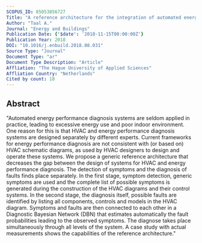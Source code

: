 ```yaml
---
SCOPUS_ID: 85053856727
Title: "A reference architecture for the integration of automated energy performance fault diagnosis into HVAC systems"
Author: "Taal A."
Journal: "Energy and Buildings"
Publication Date: {'$date': '2018-11-15T00:00:00Z'}
Publication Year: 2018
DOI: "10.1016/j.enbuild.2018.08.031"
Source Type: "Journal"
Document Type: "ar"
Document Type Description: "Article"
Affliation: "The Hague University of Applied Sciences"
Affliation Country: "Netherlands"
Cited by count: 18
---
```


## Abstract
"Automated energy performance diagnosis systems are seldom applied in practice, leading to excessive energy use and poor indoor environment. One reason for this is that HVAC and energy performance diagnosis systems are designed separately by different experts. Current frameworks for energy performance diagnosis are not consistent with (or based on) HVAC schematic diagrams, as used by HVAC designers to design and operate these systems. We propose a generic reference architecture that decreases the gap between the design of systems for HVAC and energy performance diagnosis. The detection of symptoms and the diagnosis of faults finds place separately. In the first stage, symptom detection, generic symptoms are used and the complete list of possible symptoms is generated during the construction of the HVAC diagrams and their control systems. In the second stage, the diagnosis itself, possible faults are identified by listing all components, controls and models in the HVAC diagram. Symptoms and faults are then connected to each other in a Diagnostic Bayesian Network (DBN) that estimates automatically the fault probabilities leading to the observed symptoms. The diagnose takes place simultaneously through all levels of the system. A case study with actual measurements shows the capabilities of the reference architecture."
